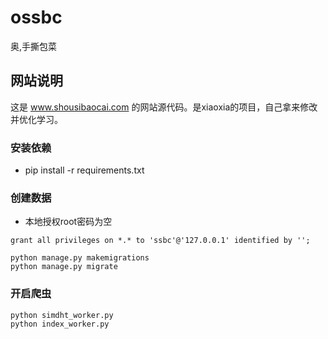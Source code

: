 # 	ossbc
奥,手撕包菜

## 网站说明
这是 www.shousibaocai.com 的网站源代码。是xiaoxia的项目，自己拿来修改并优化学习。

### 安装依赖
- pip install -r requirements.txt

### 创建数据

- 本地授权root密码为空
```
grant all privileges on *.* to 'ssbc'@'127.0.0.1' identified by '';
```

```
python manage.py makemigrations
python manage.py migrate
```

### 开启爬虫

```
python simdht_worker.py
python index_worker.py
```